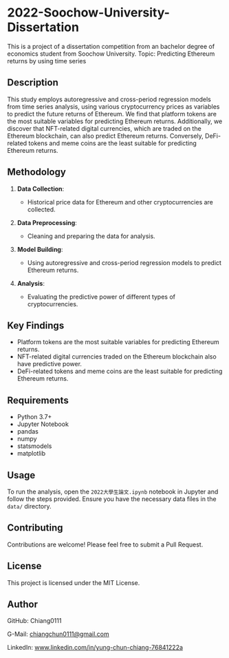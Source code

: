 # 2022-Soochow-University-Dissertation

This is a project of a dissertation competition from an bachelor degree of economics student from Soochow University.
Topic: Predicting Ethereum returns by using time series
## Description

This study employs autoregressive and cross-period regression models from time series analysis, using various cryptocurrency prices as variables to predict the future returns of Ethereum. We find that platform tokens are the most suitable variables for predicting Ethereum returns. Additionally, we discover that NFT-related digital currencies, which are traded on the Ethereum blockchain, can also predict Ethereum returns. Conversely, DeFi-related tokens and meme coins are the least suitable for predicting Ethereum returns.

## Methodology

1. **Data Collection**: 
   - Historical price data for Ethereum and other cryptocurrencies are collected.
   
2. **Data Preprocessing**: 
   - Cleaning and preparing the data for analysis.
   
3. **Model Building**: 
   - Using autoregressive and cross-period regression models to predict Ethereum returns.
   
4. **Analysis**: 
   - Evaluating the predictive power of different types of cryptocurrencies.

## Key Findings

- Platform tokens are the most suitable variables for predicting Ethereum returns.
- NFT-related digital currencies traded on the Ethereum blockchain also have predictive power.
- DeFi-related tokens and meme coins are the least suitable for predicting Ethereum returns.

## Requirements

- Python 3.7+
- Jupyter Notebook
- pandas
- numpy
- statsmodels
- matplotlib

## Usage

To run the analysis, open the `2022大學生論文.ipynb` notebook in Jupyter and follow the steps provided. Ensure you have the necessary data files in the `data/` directory.

## Contributing

Contributions are welcome! Please feel free to submit a Pull Request.

## License

This project is licensed under the MIT License.

## Author
GitHub: Chiang0111

G-Mail: chiangchun0111@gmail.com

LinkedIn: www.linkedin.com/in/yung-chun-chiang-76841222a
